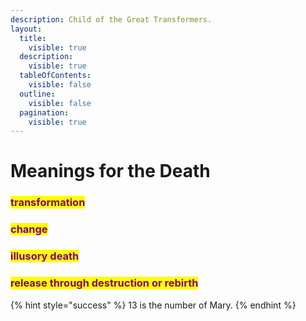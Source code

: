 ```yaml
---
description: Child of the Great Transformers.
layout:
  title:
    visible: true
  description:
    visible: true
  tableOfContents:
    visible: false
  outline:
    visible: false
  pagination:
    visible: true
---
```


# Meanings for the Death

### <mark style="color:purple;">transformation</mark>&#x20;

### <mark style="color:purple;">change</mark>&#x20;

### <mark style="color:purple;">illusory death</mark>&#x20;

### <mark style="color:purple;">release through destruction or rebirth</mark>



{% hint style="success" %}
13 is the number of Mary.
{% endhint %}

